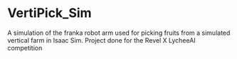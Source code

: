 # VertiPick_Sim
A simulation of the franka robot arm used for picking fruits from a simulated vertical farm in Isaac Sim. Project done for the Revel X LycheeAI competition
